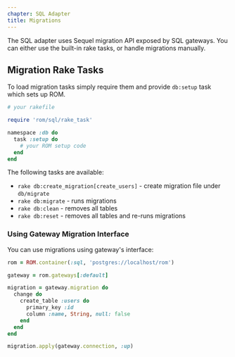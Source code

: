 ```yaml
---
chapter: SQL Adapter
title: Migrations
---
```


The SQL adapter uses Sequel migration API exposed by SQL gateways. You can either
use the built-in rake tasks, or handle migrations manually.

## Migration Rake Tasks

To load migration tasks simply require them and provide `db:setup` task which
sets up ROM.

``` ruby
# your rakefile

require 'rom/sql/rake_task'

namespace :db do
  task :setup do
    # your ROM setup code
  end
end
```

The following tasks are available:

* `rake db:create_migration[create_users]` - create migration file under
  `db/migrate`
* `rake db:migrate` - runs migrations
* `rake db:clean` - removes all tables
* `rake db:reset` - removes all tables and re-runs migrations

### Using Gateway Migration Interface

You can use migrations using gateway's interface:

``` ruby
rom = ROM.container(:sql, 'postgres://localhost/rom')

gateway = rom.gateways[:default]

migration = gateway.migration do
  change do
    create_table :users do
      primary_key :id
      column :name, String, null: false
    end
  end
end

migration.apply(gateway.connection, :up)
```
